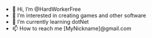 - 👋 Hi, I’m @HardWorkerFree
- 👀 I’m interested in creating games and other software
- 🌱 I’m currently learning dotNet
- 📫 How to reach me [MyNickname]@gmail.com
